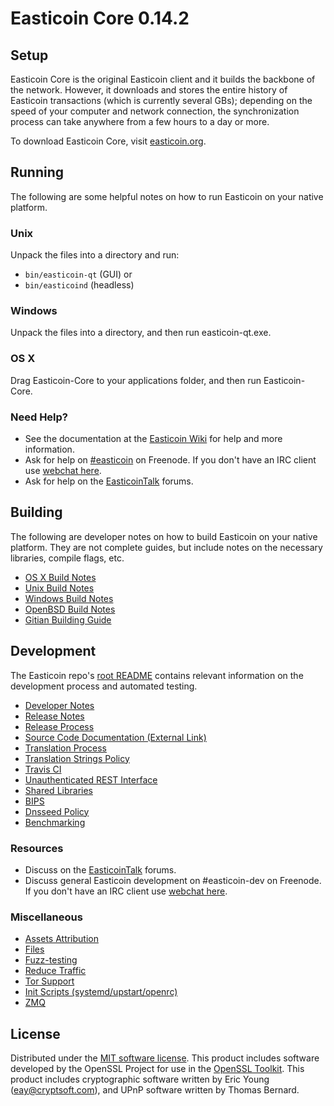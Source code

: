 Easticoin Core 0.14.2
=====================

Setup
---------------------
Easticoin Core is the original Easticoin client and it builds the backbone of the network. However, it downloads and stores the entire history of Easticoin transactions (which is currently several GBs); depending on the speed of your computer and network connection, the synchronization process can take anywhere from a few hours to a day or more.

To download Easticoin Core, visit [easticoin.org](https://easticoin.org).

Running
---------------------
The following are some helpful notes on how to run Easticoin on your native platform.

### Unix

Unpack the files into a directory and run:

- `bin/easticoin-qt` (GUI) or
- `bin/easticoind` (headless)

### Windows

Unpack the files into a directory, and then run easticoin-qt.exe.

### OS X

Drag Easticoin-Core to your applications folder, and then run Easticoin-Core.

### Need Help?

* See the documentation at the [Easticoin Wiki](https://easticoin.info/)
for help and more information.
* Ask for help on [#easticoin](http://webchat.freenode.net?channels=easticoin) on Freenode. If you don't have an IRC client use [webchat here](http://webchat.freenode.net?channels=easticoin).
* Ask for help on the [EasticoinTalk](https://easticointalk.io/) forums.

Building
---------------------
The following are developer notes on how to build Easticoin on your native platform. They are not complete guides, but include notes on the necessary libraries, compile flags, etc.

- [OS X Build Notes](build-osx.md)
- [Unix Build Notes](build-unix.md)
- [Windows Build Notes](build-windows.md)
- [OpenBSD Build Notes](build-openbsd.md)
- [Gitian Building Guide](gitian-building.md)

Development
---------------------
The Easticoin repo's [root README](/README.md) contains relevant information on the development process and automated testing.

- [Developer Notes](developer-notes.md)
- [Release Notes](release-notes.md)
- [Release Process](release-process.md)
- [Source Code Documentation (External Link)](https://dev.visucore.com/easticoin/doxygen/)
- [Translation Process](translation_process.md)
- [Translation Strings Policy](translation_strings_policy.md)
- [Travis CI](travis-ci.md)
- [Unauthenticated REST Interface](REST-interface.md)
- [Shared Libraries](shared-libraries.md)
- [BIPS](bips.md)
- [Dnsseed Policy](dnsseed-policy.md)
- [Benchmarking](benchmarking.md)

### Resources
* Discuss on the [EasticoinTalk](https://easticointalk.io/) forums.
* Discuss general Easticoin development on #easticoin-dev on Freenode. If you don't have an IRC client use [webchat here](http://webchat.freenode.net/?channels=easticoin-dev).

### Miscellaneous
- [Assets Attribution](assets-attribution.md)
- [Files](files.md)
- [Fuzz-testing](fuzzing.md)
- [Reduce Traffic](reduce-traffic.md)
- [Tor Support](tor.md)
- [Init Scripts (systemd/upstart/openrc)](init.md)
- [ZMQ](zmq.md)

License
---------------------
Distributed under the [MIT software license](/COPYING).
This product includes software developed by the OpenSSL Project for use in the [OpenSSL Toolkit](https://www.openssl.org/). This product includes
cryptographic software written by Eric Young ([eay@cryptsoft.com](mailto:eay@cryptsoft.com)), and UPnP software written by Thomas Bernard.
